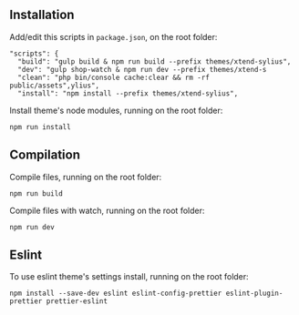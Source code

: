 Installation
------------

Add/edit this scripts in `package.json`, on the root folder:

```
"scripts": {
  "build": "gulp build & npm run build --prefix themes/xtend-sylius",
  "dev": "gulp shop-watch & npm run dev --prefix themes/xtend-s
  "clean": "php bin/console cache:clear && rm -rf public/assets",ylius",
  "install": "npm install --prefix themes/xtend-sylius",
```

Install theme's node modules, running on the root folder:

```
npm run install
```

Compilation
------------

Compile files, running on the root folder:

```
npm run build
```

Compile files with watch, running on the root folder:

```
npm run dev
```

Eslint
------------

To use eslint theme's settings install, running on the root folder:

```
npm install --save-dev eslint eslint-config-prettier eslint-plugin-prettier prettier-eslint
```
